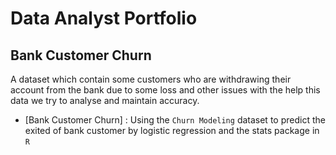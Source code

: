 # Data Analyst Portfolio

## **Bank Customer Churn**
A dataset which contain some customers who are withdrawing their account from the bank due to some loss and other issues with the help this data we try to analyse and maintain accuracy.
- [Bank Customer Churn] : Using the `Churn Modeling` dataset to predict the exited of bank customer by logistic regression and the stats package in `R`
